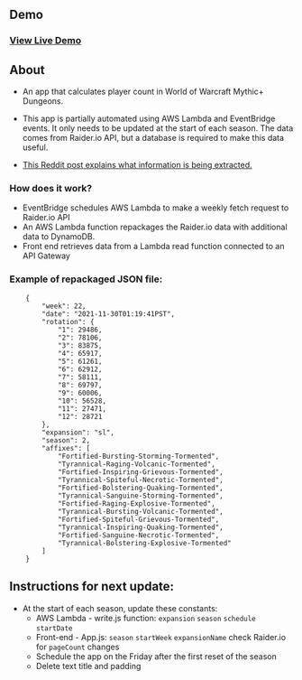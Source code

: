 ## Demo

### [View Live Demo](https://mythicplus.vercel.app/)

## About

- An app that calculates player count in World of Warcraft Mythic+ Dungeons.

- This app is partially automated using AWS Lambda and EventBridge events. It only needs to be updated at the start of each season. The data comes from Raider.io API, but a database is required to make this data useful.

- [This Reddit post explains what information is being extracted.](https://www.reddit.com/r/wow/comments/o5nocw/comment/h2ov91n/?utm_source=share&utm_medium=web2x&context=3)

### How does it work?

- EventBridge schedules AWS Lambda to make a weekly fetch request to Raider.io API
- An AWS Lambda function repackages the Raider.io data with additional data to DynamoDB.
- Front end retrieves data from a Lambda read function connected to an API Gateway

### Example of repackaged JSON file:

```
    {
        "week": 22,
        "date": "2021-11-30T01:19:41PST",
        "rotation": {
            "1": 29486,
            "2": 78106,
            "3": 83875,
            "4": 65917,
            "5": 61261,
            "6": 62912,
            "7": 58111,
            "8": 69797,
            "9": 60006,
            "10": 56528,
            "11": 27471,
            "12": 28721
        },
        "expansion": "sl",
        "season": 2,
        "affixes": [
            "Fortified-Bursting-Storming-Tormented",
            "Tyrannical-Raging-Volcanic-Tormented",
            "Fortified-Inspiring-Grievous-Tormented",
            "Tyrannical-Spiteful-Necrotic-Tormented",
            "Fortified-Bolstering-Quaking-Tormented",
            "Tyrannical-Sanguine-Storming-Tormented",
            "Fortified-Raging-Explosive-Tormented",
            "Tyrannical-Bursting-Volcanic-Tormented",
            "Fortified-Spiteful-Grievous-Tormented",
            "Tyrannical-Inspiring-Quaking-Tormented",
            "Fortified-Sanguine-Necrotic-Tormented",
            "Tyrannical-Bolstering-Explosive-Tormented"
        ]
    }
```

## Instructions for next update:

- At the start of each season, update these constants:
  - AWS Lambda - write.js function: `expansion` `season` `schedule` `startDate`
  - Front-end - App.js: `season` `startWeek` `expansionName` check Raider.io for `pageCount` changes
  - Schedule the app on the Friday after the first reset of the season
  - Delete text title and padding

